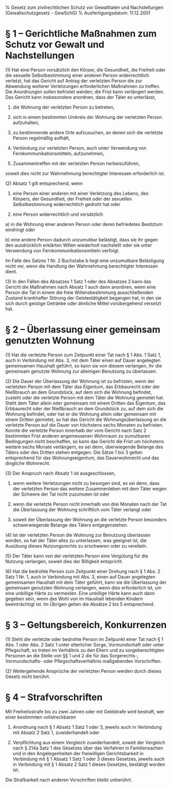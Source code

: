 % Gesetz zum zivilrechtlichen Schutz vor Gewalttaten und Nachstellungen  (Gewaltschutzgesetz - GewSchG)
% Ausfertigungsdatum: 11.12.2001
 
# § 1 – Gerichtliche Maßnahmen zum Schutz vor Gewalt und Nachstellungen

(1) Hat eine Person vorsätzlich den Körper, die Gesundheit, die Freiheit oder die sexuelle Selbstbestimmung einer anderen Person widerrechtlich verletzt, hat das Gericht auf Antrag der verletzten Person die zur Abwendung weiterer Verletzungen erforderlichen Maßnahmen zu treffen. Die Anordnungen sollen befristet werden; die Frist kann verlängert werden. Das Gericht kann insbesondere anordnen, dass der Täter es unterlässt,

1. die Wohnung der verletzten Person zu betreten,

2. sich in einem bestimmten Umkreis der Wohnung der verletzten Person aufzuhalten,

3. zu bestimmende andere Orte aufzusuchen, an denen sich die verletzte Person regelmäßig aufhält,

4. Verbindung zur verletzten Person, auch unter Verwendung von Fernkommunikationsmitteln, aufzunehmen,

5. Zusammentreffen mit der verletzten Person herbeizuführen,

soweit dies nicht zur Wahrnehmung berechtigter Interessen erforderlich ist.

(2) Absatz 1 gilt entsprechend, wenn

1. eine Person einer anderen mit einer Verletzung des Lebens, des Körpers, der Gesundheit, der Freiheit oder der sexuellen Selbstbestimmung widerrechtlich gedroht hat oder

2. eine Person widerrechtlich und vorsätzlich

a) in die Wohnung einer anderen Person oder deren befriedetes Besitztum eindringt oder

b) eine andere Person dadurch unzumutbar belästigt, dass sie ihr gegen den ausdrücklich erklärten Willen wiederholt nachstellt oder sie unter Verwendung von Fernkommunikationsmitteln verfolgt.

Im Falle des Satzes 1 Nr. 2 Buchstabe b liegt eine unzumutbare Belästigung nicht vor, wenn die Handlung der Wahrnehmung berechtigter Interessen dient.

(3) In den Fällen des Absatzes 1 Satz 1 oder des Absatzes 2 kann das Gericht die Maßnahmen nach Absatz 1 auch dann anordnen, wenn eine Person die Tat in einem die freie Willensbestimmung ausschließenden Zustand krankhafter Störung der Geistestätigkeit begangen hat, in den sie sich durch geistige Getränke oder ähnliche Mittel vorübergehend versetzt hat.

# § 2 – Überlassung einer gemeinsam genutzten Wohnung

(1) Hat die verletzte Person zum Zeitpunkt einer Tat nach § 1 Abs. 1 Satz 1, auch in Verbindung mit Abs. 3, mit dem Täter einen auf Dauer angelegten gemeinsamen Haushalt geführt, so kann sie von diesem verlangen, ihr die gemeinsam genutzte Wohnung zur alleinigen Benutzung zu überlassen.

(2) Die Dauer der Überlassung der Wohnung ist zu befristen, wenn der verletzten Person mit dem Täter das Eigentum, das Erbbaurecht oder der Nießbrauch an dem Grundstück, auf dem sich die Wohnung befindet, zusteht oder die verletzte Person mit dem Täter die Wohnung gemietet hat. Steht dem Täter allein oder gemeinsam mit einem Dritten das Eigentum, das Erbbaurecht oder der Nießbrauch an dem Grundstück zu, auf dem sich die Wohnung befindet, oder hat er die Wohnung allein oder gemeinsam mit einem Dritten gemietet, so hat das Gericht die Wohnungsüberlassung an die verletzte Person auf die Dauer von höchstens sechs Monaten zu befristen. Konnte die verletzte Person innerhalb der vom Gericht nach Satz 2 bestimmten Frist anderen angemessenen Wohnraum zu zumutbaren Bedingungen nicht beschaffen, so kann das Gericht die Frist um höchstens weitere sechs Monate verlängern, es sei denn, überwiegende Belange des Täters oder des Dritten stehen entgegen. Die Sätze 1 bis 3 gelten entsprechend für das Wohnungseigentum, das Dauerwohnrecht und das dingliche Wohnrecht.

(3) Der Anspruch nach Absatz 1 ist ausgeschlossen,

1. wenn weitere Verletzungen nicht zu besorgen sind, es sei denn, dass der verletzten Person das weitere Zusammenleben mit dem Täter wegen der Schwere der Tat nicht zuzumuten ist oder

2. wenn die verletzte Person nicht innerhalb von drei Monaten nach der Tat die Überlassung der Wohnung schriftlich vom Täter verlangt oder

3. soweit der Überlassung der Wohnung an die verletzte Person besonders schwerwiegende Belange des Täters entgegenstehen.

(4) Ist der verletzten Person die Wohnung zur Benutzung überlassen worden, so hat der Täter alles zu unterlassen, was geeignet ist, die Ausübung dieses Nutzungsrechts zu erschweren oder zu vereiteln.

(5) Der Täter kann von der verletzten Person eine Vergütung für die Nutzung verlangen, soweit dies der Billigkeit entspricht.

(6) Hat die bedrohte Person zum Zeitpunkt einer Drohung nach § 1 Abs. 2 Satz 1 Nr. 1, auch in Verbindung mit Abs. 3, einen auf Dauer angelegten gemeinsamen Haushalt mit dem Täter geführt, kann sie die Überlassung der gemeinsam genutzten Wohnung verlangen, wenn dies erforderlich ist, um eine unbillige Härte zu vermeiden. Eine unbillige Härte kann auch dann gegeben sein, wenn das Wohl von im Haushalt lebenden Kindern beeinträchtigt ist. Im Übrigen gelten die Absätze 2 bis 5 entsprechend.

# § 3 – Geltungsbereich, Konkurrenzen

(1) Steht die verletzte oder bedrohte Person im Zeitpunkt einer Tat nach § 1 Abs. 1 oder Abs. 2 Satz 1 unter elterlicher Sorge, Vormundschaft oder unter Pflegschaft, so treten im Verhältnis zu den Eltern und zu sorgeberechtigten Personen an die Stelle von §§ 1 und 2 die für das Sorgerechts-, Vormundschafts- oder Pflegschaftsverhältnis maßgebenden Vorschriften.

(2) Weitergehende Ansprüche der verletzten Person werden durch dieses Gesetz nicht berührt.

# § 4 – Strafvorschriften

Mit Freiheitsstrafe bis zu zwei Jahren oder mit Geldstrafe wird bestraft, wer einer bestimmten vollstreckbaren

1. Anordnung nach § 1 Absatz 1 Satz 1 oder 3, jeweils auch in Verbindung mit Absatz 2 Satz 1, zuwiderhandelt oder

2. Verpflichtung aus einem Vergleich zuwiderhandelt, soweit der Vergleich nach § 214a Satz 1 des Gesetzes über das Verfahren in Familiensachen und in den Angelegenheiten der freiwilligen Gerichtsbarkeit in Verbindung mit § 1 Absatz 1 Satz 1 oder 3 dieses Gesetzes, jeweils auch in Verbindung mit § 1 Absatz 2 Satz 1 dieses Gesetzes, bestätigt worden ist.

Die Strafbarkeit nach anderen Vorschriften bleibt unberührt.
